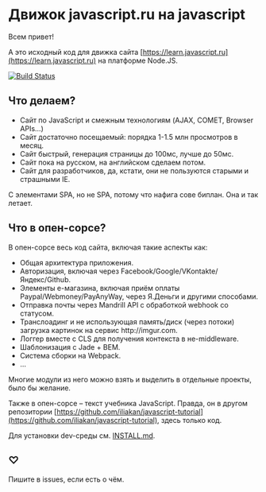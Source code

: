 # Движок javascript.ru на javascript

Всем привет!

А это исходный код для движка сайта [https://learn.javascript.ru](https://learn.javascript.ru) на платформе Node.JS.

[![Build Status](https://travis-ci.org/iliakan/javascript-nodejs.svg?branch=master)](https://travis-ci.org/iliakan/javascript-nodejs)

## Что делаем?

* Сайт по JavaScript и смежным технологиям (AJAX, COMET, Browser APIs...)
* Сайт достаточно посещаемый: порядка 1-1.5 млн просмотров в месяц.
* Сайт быстрый, генерация страницы до 100мс, лучше до 50мс. 
* Сайт пока на русском, на английском сделаем потом.
* Сайт для разработчиков, да, кстати, они не пользуются старыми и страшными IE.

С элементами SPA, но не SPA, потому что нафига сове биплан. Она и так летает.

## Что в опен-сорсе?

В опен-сорсе весь код сайта, включая такие аспекты как:
 
<ul>
<li>Общая архитектура приложения.</li>
<li>Авторизация, включая через Facebook/Google/VKontakte/Яндекс/Github.</li>
<li>Элементы e-магазина, включая приём оплаты Paypal/Webmoney/PayAnyWay, через Я.Деньги и другими способами.</li>
<li>Отправка почты через Mandrill API с обработкой webhook со статусом.</li>
<li>Транслоадинг и не использующая память/диск (через потоки) загрузка картинок на сервис http://imgur.com.</li>
<li>Логгер вместе с CLS для получения контекста в не-middleware.</li>
<li>Шаблонизация с Jade + BEM.</li>
<li>Система сборки на Webpack.</li>
<li>...</li>
</ul>

Многие модули из него можно взять и выделить в отдельные проекты, было бы желание.

Также в опен-сорсе &ndash; текст учебника JavaScript. 
Правда, он в другом репозитории [https://github.com/iliakan/javascript-tutorial](https://github.com/iliakan/javascript-tutorial), здесь только код.

Для установки dev-среды см. [INSTALL.md](https://github.com/iliakan/javascript-nodejs/blob/master/Install.md).

## ♡
 
Пишите в issues, если есть о чём.

